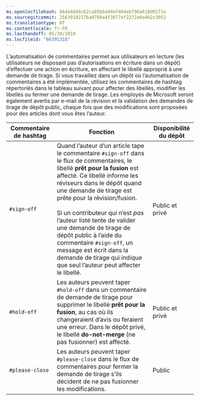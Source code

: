 ```yaml
---
ms.openlocfilehash: b64e8dd4c62ca05b6e04ef404ebf98a618d0171e
ms.sourcegitcommit: 2563918217ba0760a4f3877af2272a0a4b2c3052
ms.translationtype: HT
ms.contentlocale: fr-FR
ms.lasthandoff: 05/30/2019
ms.locfileid: "66391318"
---
```

L’automatisation de commentaires permet aux utilisateurs en lecture (les utilisateurs ne disposant pas d’autorisations en écriture dans un dépôt) d’effectuer une action en écriture, en affectant le libellé approprié à une demande de tirage. Si vous travaillez dans un dépôt où l’automatisation de commentaires a été implémentée, utilisez les commentaires de hashtag répertoriés dans le tableau suivant pour affecter des libellés, modifier les libellés ou fermer une demande de tirage. Les employés de Microsoft seront également avertis par e-mail de la révision et la validation des demandes de tirage de dépôt public, chaque fois que des modifications sont proposées pour des articles dont vous êtes l’auteur.

| Commentaire de hashtag | Fonction | Disponibilité du dépôt |
| --- | --- | --- |
| `#sign-off` |Quand l’auteur d’un article tape le commentaire `#sign-off` dans le flux de commentaires, le libellé **prêt pour la fusion** est affecté. Ce libellé informe les réviseurs dans le dépôt quand une demande de tirage est prête pour la révision/fusion. <br/><br/> Si un contributeur qui n’est *pas* l’auteur listé tente de valider une demande de tirage de dépôt public à l’aide du commentaire `#sign-off`, un message est écrit dans la demande de tirage qui indique que seul l’auteur peut affecter le libellé. |Public et privé |
| `#hold-off` |Les auteurs peuvent taper `#hold-off` dans un commentaire de demande de tirage pour supprimer le libellé **prêt pour la fusion**, au cas où ils changeraient d’avis ou feraient une erreur. Dans le dépôt privé, le libellé **do-not-merge** (ne pas fusionner) est affecté. |Public et privé |
| `#please-close` |Les auteurs peuvent taper `#please-close` dans le flux de commentaires pour fermer la demande de tirage s’ils décident de ne pas fusionner les modifications. |Public |
